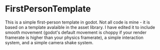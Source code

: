 # FirstPersonTemplate
 
This is a simple first-person template in godot. Not all code is mine - it is based on a template avalaible in the asset library. I have edited it to include smooth movement (godot's default movement is choppy if your render framerate is higher than your physics framerate), a simple interaction system, and a simple camera shake system.
